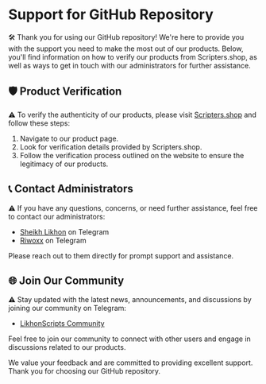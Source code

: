 # Support for GitHub Repository

🛠️ Thank you for using our GitHub repository! We're here to provide you with the support you need to make the most out of our products. Below, you'll find information on how to verify our products from Scripters.shop, as well as ways to get in touch with our administrators for further assistance.

## 🛡️ Product Verification

⚠️ To verify the authenticity of our products, please visit [Scripters.shop](https://scripters.shop/) and follow these steps:

1. Navigate to our product page.
2. Look for verification details provided by Scripters.shop.
3. Follow the verification process outlined on the website to ensure the legitimacy of our products.

## 📞 Contact Administrators

⚠️ If you have any questions, concerns, or need further assistance, feel free to contact our administrators:

- [Sheikh Likhon](https://t.me/SheikhLikhon) on Telegram
- [Riwoxx](https://t.me/Riwoxx) on Telegram

Please reach out to them directly for prompt support and assistance.

## 🌐 Join Our Community

⚠️ Stay updated with the latest news, announcements, and discussions by joining our community on Telegram:

- [LikhonScripts Community](https://t.me/LikhonScripts)

Feel free to join our community to connect with other users and engage in discussions related to our products.

We value your feedback and are committed to providing excellent support. Thank you for choosing our GitHub repository.
